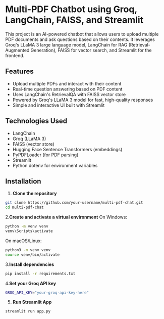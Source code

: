 # Multi-PDF Chatbot using Groq, LangChain, FAISS, and Streamlit

This project is an AI-powered chatbot that allows users to upload multiple PDF documents and ask questions based on their contents. It leverages Groq's LLaMA 3 large language model, LangChain for RAG (Retrieval-Augmented Generation), FAISS for vector search, and Streamlit for the frontend.

## Features

- Upload multiple PDFs and interact with their content
- Real-time question answering based on PDF content
- Uses LangChain's RetrievalQA with FAISS vector store
- Powered by Groq's LLaMA 3 model for fast, high-quality responses
- Simple and interactive UI built with Streamlit

## Technologies Used

- LangChain
- Groq (LLaMA 3)
- FAISS (vector store)
- Hugging Face Sentence Transformers (embeddings)
- PyPDFLoader (for PDF parsing)
- Streamlit
- Python dotenv for environment variables

## Installation

1. **Clone the repository**

```bash
git clone https://github.com/your-username/multi-pdf-chat.git
cd multi-pdf-chat
```
2.**Create and activate a virtual environment**
On Windows:
```bash
python -m venv venv
venv\Scripts\activate
```
On macOS/Linux:
```bash
python3 -m venv venv
source venv/bin/activate
```
3.**Install dependencies**
```bash
pip install -r requirements.txt
```
4.**Set your Groq API key**
```bash
GROQ_API_KEY="your-groq-api-key-here"
```
5. **Run Streamlit App**
```bash
streamlit run app.py
```


